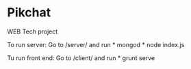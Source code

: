 # Pikchat
WEB Tech project

To run server:
Go to /server/ and run
	* mongod
	* node index.js

Tu run front end:
Go to /client/ and run
	* grunt serve
